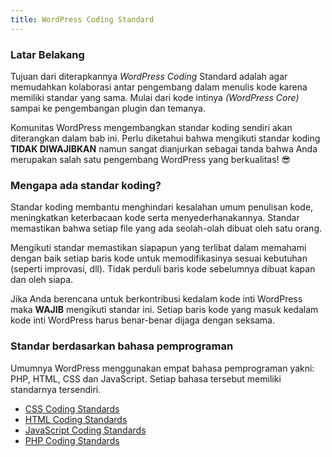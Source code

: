 ```yaml
---
title: WordPress Coding Standard
---
```


### Latar Belakang

Tujuan dari diterapkannya _WordPress Coding_ Standard adalah agar memudahkan kolaborasi antar pengembang dalam menulis kode karena memiliki standar yang sama. Mulai dari kode intinya _(WordPress Core)_ sampai ke pengembangan plugin dan temanya.

Komunitas WordPress mengembangkan standar koding sendiri akan diterangkan dalam bab ini. Perlu diketahui bahwa mengikuti standar koding **TIDAK DIWAJIBKAN** namun sangat dianjurkan sebagai tanda bahwa Anda merupakan salah satu pengembang WordPress yang berkualitas! 😎

### Mengapa ada standar koding?

Standar koding membantu menghindari kesalahan umum penulisan kode, meningkatkan keterbacaan kode serta menyederhanakannya. Standar memastikan bahwa setiap file yang ada seolah-olah dibuat oleh satu orang.

Mengikuti standar memastikan siapapun yang terlibat dalam memahami dengan baik setiap baris kode untuk memodifikasinya sesuai kebutuhan (seperti improvasi, dll). Tidak perduli baris kode sebelumnya dibuat kapan dan oleh siapa.

Jika Anda berencana untuk berkontribusi kedalam kode inti WordPress maka **WAJIB** mengikuti standar ini. Setiap baris kode yang masuk kedalam kode inti WordPress harus benar-benar dijaga dengan seksama.

### Standar berdasarkan bahasa pemprograman

Umumnya WordPress menggunakan empat bahasa pemprograman yakni: PHP, HTML, CSS dan JavaScript. Setiap bahasa tersebut memiliki standarnya tersendiri.

- [CSS Coding Standards](1.2.1-css-coding-standard.md)
- [HTML Coding Standards](1.2.2-html-coding-standard.md)
- [JavaScript Coding Standards](1.2.3-javascript-coding-standard.md)
- [PHP Coding Standards](1.2.4-php-coding-standard.md)
